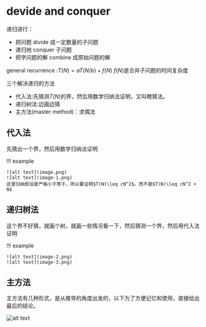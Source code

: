 # devide and conquer

递归进行：
  + 把问题 divide 成一定数量的子问题
  + 递归地 conquer 子问题
  + 把字问题的解 combine 成原始问题的解

general recurrence :$T(N)=aT(N/b)+f(N)$ $f(N)$是合并子问题的时间复杂度

三个解决递归的方法

+ 代入法:先猜测$T(N)$的界，然后用数学归纳法证明，又叫瞎猜法。
+ 递归树法:边画边猜
+ 主方法(master method)：求偶法

## 代入法

先猜出一个界，然后用数学归纳法证明

!!! example

    ![alt text](image.png)
    ![alt text](image-1.png)
    这里归纳假设是严格小于等于，所以要证明$T(N)\leq cN^2$，而不是$T(N)\leq cN^2 + N$

## 递归树法

这个界不好猜，就画个树，就画一些情况看一下，然后猜测一个界，然后用代入法证明

!!! example

    ![alt text](image-2.png)
    ![alt text](image-3.png)

##  主方法

主方法有几种形式，是从推导的角度出发的，以下为了方便记忆和使用，直接给出最后的结论。

![alt text](image-4.png)